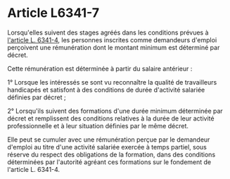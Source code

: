 # Article L6341-7

Lorsqu'elles suivent des stages agréés dans les conditions prévues à [l'article L. 6341-4][1], les personnes inscrites comme demandeurs d'emploi perçoivent une rémunération dont le montant minimum est déterminé par décret. 

Cette rémunération est déterminée à partir du salaire antérieur : 

1° Lorsque les intéressés se sont vu reconnaître la qualité de travailleurs handicapés et satisfont à des conditions de durée d'activité salariée définies par décret ; 

2° Lorsqu'ils suivent des formations d'une durée minimum déterminée par décret et remplissent des conditions relatives à la durée de leur activité professionnelle et à leur situation définies par le même décret. 

Elle peut se cumuler avec une rémunération perçue par le demandeur d'emploi au titre d'une activité salariée exercée à temps partiel, sous réserve du respect des obligations de la formation, dans des conditions déterminées par l'autorité agréant ces formations sur le fondement de l'article L. 6341-4.

 [1]: /affichCodeArticle.do?cidTexte=LEGITEXT000006072050&idArticle=LEGIARTI000006904370&dateTexte=&categorieLien=cid